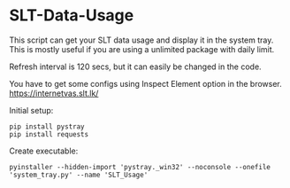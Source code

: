 # SLT-Data-Usage
This script can get your SLT data usage and display it in the system tray. This is mostly useful if you are using a unlimited package with daily limit.

Refresh interval is 120 secs, but it can easily be changed in the code.

You have to get some configs using Inspect Element option in the browser.
https://internetvas.slt.lk/

Initial setup:
```
pip install pystray
pip install requests
```

Create executable:
```
pyinstaller --hidden-import 'pystray._win32' --noconsole --onefile 'system_tray.py' --name 'SLT_Usage'
```